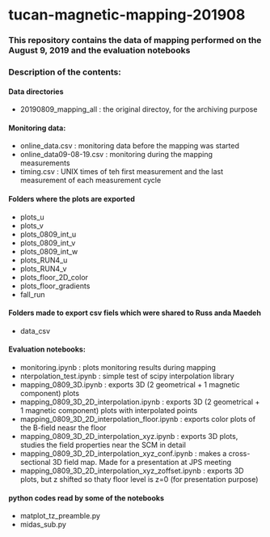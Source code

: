 # tucan-magnetic-mapping-201908
### This repository contains the data of mapping performed on the August 9, 2019 and the evaluation notebooks

### Description of the contents: 
#### Data directories
* 20190809_mapping_all : the original directoy, for the archiving purpose
#### Monitoring data:
* online_data.csv : monitoring data before the mapping was started 
* online_data09-08-19.csv : monitoring during the mapping measurements 
* timing.csv : UNIX times of teh first measurement and the last measurement of each measurement cycle 

#### Folders where the plots are exported
* plots_u
* plots_v 
* plots_0809_int_u 
* plots_0809_int_v
* plots_0809_int_w
* plots_RUN4_u
* plots_RUN4_v
* plots_floor_2D_color
* plots_floor_gradients
* fall_run 

#### Folders made to export csv fiels which were shared to Russ anda Maedeh
* data_csv

#### Evaluation notebooks:
* monitoring.ipynb : plots monitoring results during mapping 
* nterpolation_test.ipynb : simple test of scipy interpolation library 
* mapping_0809_3D.ipynb : exports 3D (2 geometrical + 1 magnetic component) plots 
* mapping_0809_3D_2D_interpolation.ipynb : exports 3D (2 geometrical + 1 magnetic component) plots with interpolated points
* mapping_0809_3D_2D_interpolation_floor.ipynb : exports color plots of the B-field neasr the floor 
* mapping_0809_3D_2D_interpolation_xyz.ipynb : exports 3D plots, studies the field properties near the SCM in detail 
* mapping_0809_3D_2D_interpolation_xyz_conf.ipynb : makes a cross-sectional 3D field map. Made for a presentation at JPS meeting 
* mapping_0809_3D_2D_interpolation_xyz_zoffset.ipynb : exports 3D plots, but z shifted so thaty floor level is z=0 (for presentation purpose)

#### python codes read by some of the notebooks
* matplot_tz_preamble.py
* midas_sub.py






